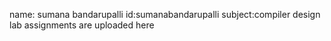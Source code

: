 name: sumana bandarupalli
id:sumanabandarupalli
subject:compiler design 
lab assignments are uploaded here<!---
sumanabandarupalli/sumanabandarupalli is a ✨ special ✨ repository because its `README.md` (this file) appears on your GitHub profile.
You can click the Preview link to take a look at your changes.
--->
